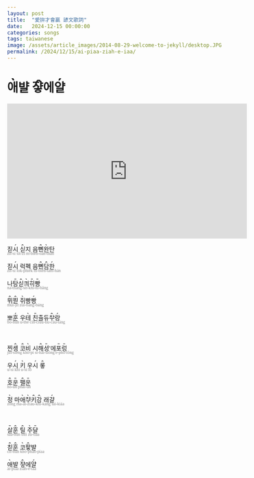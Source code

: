 ```yaml
---
layout: post
title:  "愛拚才會贏 諺文歌詞"
date:   2024-12-15 00:00:00
categories: songs
tags: taiwanese
image: /assets/article_images/2014-08-29-welcome-to-jekyll/desktop.JPG
permalink: /2024/12/15/ai-piaa-ziah-e-iaa/
---
```


# <ruby style='position: relative'>애<rt style='font-size: 120%; position: absolute; top: -1.15em; left: 0.2em; z-index: -1;'>ˎ</rt></ruby>뱔 <ruby style='position: relative'>쟣<rt style='font-size: 120%; position: absolute; top: -1.15em; left: 0.2em; z-index: -1;'>ꞈ</rt></ruby>에<ruby style='position: relative'>얄<rt style='font-size: 120%; position: absolute; top: -1.15em; left: 0.2em; z-index: -1;'>ˏ</rt></ruby>

<div class="embed">
  <iframe width="560" height="315"
    src="https://www.youtube.com/embed/Pf3Ecmnonik"
    title="YouTube video player"
    frameborder="0"
    allow="accelerometer; autoplay; clipboard-write; encrypted-media; gyroscope; picture-in-picture"
    allowfullscreen>
  </iframe>
</div>

<!-- #1 -->

<p style='font-family:Sans-serif, Noto Sans'>
    <span style="display: block;font-size: 1em">
        짇<ruby style='position: relative'>시<rt style='font-size:120%;position:absolute;top:-1.15em;left:0.2em'>ˏ</rt></ruby> <ruby style='position: relative'>싣<rt style='font-size:120%;position:absolute;top:-1.15em;left:0.2em'>ꞈ</rt></ruby>지 음<ruby style='position: relative'>뼨<rt style='font-size:120%;position:absolute;top:-1.15em;left:0.2em'>ꞈ</rt></ruby><ruby style='position: relative'>완<rt style='font-size:120%;position:absolute;top:-1.15em;left:0.2em'>ˎ</rt></ruby>탄
    </span>
    <span style="display: block;font-size: 0.7em;color: gray;margin-top: -5px;font-family: Calibri">
        zit-sí sît-zi m-biên-oàn-than
    </span>
</p>

<p style='font-family:Sans-serif, Noto Sans'>
    <span style="display: block;font-size: 1em">
        짇<ruby style='position: relative'>시<rt style='font-size:120%;position:absolute;top:-1.15em;left:0.2em'>ˏ</rt></ruby> 럭폑 음<ruby style='position: relative'>뼨<rt style='font-size:120%;position:absolute;top:-1.15em;left:0.2em'>ꞈ</rt></ruby><ruby style='position: relative'>담<rt style='font-size:120%;position:absolute;top:-1.15em;left:0.2em'>ꞈ</rt></ruby><ruby style='position: relative'>한<rt style='font-size:120%;position:absolute;top:-1.15em;left:0.2em'>ˏ</rt></ruby>
    </span>
    <span style="display: block;font-size: 0.7em;color: gray;margin-top: -5px;font-family: Calibri">
        zit-sí lok-phiek m-biên-tâm-hán
    </span>
</p>

<p style='font-family:Sans-serif, Noto Sans'>
    <span style="display: block;font-size: 1em">
        나<ruby style='position: relative'>탕<rt style='font-size:120%;position:absolute;top:-1.15em;left:0.2em'>ˍ</rt></ruby><ruby style='position: relative'>싣<rt style='font-size:120%;position:absolute;top:-1.15em;left:0.2em'>ꞈ</rt></ruby><ruby style='position: relative'>킈<rt style='font-size:120%;position:absolute;top:-1.15em;left:0.2em'>ˎ</rt></ruby><ruby style='position: relative'>히<rt style='font-size:120%;position:absolute;top:-1.15em;left:0.2em'>ˍ</rt></ruby><ruby style='position: relative'>빵<rt style='font-size:120%;position:absolute;top:-1.15em;left:0.2em'>ˍ</rt></ruby>
    </span>
    <span style="display: block;font-size: 0.7em;color: gray;margin-top: -5px;font-family: Calibri">
        na-thāng-sît-khì-hī-bāng
    </span>
</p>

<p style='font-family:Sans-serif, Noto Sans'>
    <span style="display: block;font-size: 1em">
        <ruby style='position: relative'>뮈<rt style='font-size:120%;position:absolute;top:-1.15em;left:0.2em'>ꞈ</rt></ruby><ruby style='position: relative'>찓<rt style='font-size:120%;position:absolute;top:-1.15em;left:0.2em'>ꞈ</rt></ruby> <ruby style='position: relative'>쥐<rt style='font-size:120%;position:absolute;top:-1.15em;left:0.2em'>ˎ</rt></ruby>빵<ruby style='position: relative'>빵<rt style='font-size:120%;position:absolute;top:-1.15em;left:0.2em'>ˏ</rt></ruby>
    </span>
    <span style="display: block;font-size: 0.7em;color: gray;margin-top: -5px;font-family: Calibri">
        muî-jît zuì-bang-báng
    </span>
</p>

<p style='font-family:Sans-serif, Noto Sans'>
    <span style="display: block;font-size: 1em">
        뽀<ruby style='position: relative'>훈<rt style='font-size:120%;position:absolute;top:-1.15em;left:0.2em'>ˏ</rt></ruby> 우<ruby style='position: relative'>테<rt style='font-size:120%;position:absolute;top:-1.15em;left:0.2em'>ˎ</rt></ruby> <ruby style='position: relative'>친<rt style='font-size:120%;position:absolute;top:-1.15em;left:0.2em'>ˍ</rt></ruby>츌듀<ruby style='position: relative'>ᄎᅷ<rt style='font-size:120%;position:absolute;top:-1.15em;left:0.2em'>ꞈ</rt></ruby><ruby style='position: relative'>랑<rt style='font-size:120%;position:absolute;top:-1.15em;left:0.2em'>ˏ</rt></ruby>
    </span>
    <span style="display: block;font-size: 0.7em;color: gray;margin-top: -5px;font-family: Calibri">
        bo-hún u-thè cīn-ciuu-tiu-câu-láng
    </span>
</p>

<br>
<!-- #2 -->

<p style='font-family:Sans-serif, Noto Sans'>
    <span style="display: block;font-size: 1em">
        찐<ruby style='position: relative'>솅<rt style='font-size:120%;position:absolute;top:-1.15em;left:0.2em'>ꞈ</rt></ruby> <ruby style='position: relative'>코<rt style='font-size:120%;position:absolute;top:-1.15em;left:0.2em'>ꞈ</rt></ruby><ruby style='position: relative'>비<rt style='font-size:120%;position:absolute;top:-1.15em;left:0.2em'>ˎ</rt></ruby> 시<ruby style='position: relative'>해<rt style='font-size:120%;position:absolute;top:-1.15em;left:0.2em'>ꞈ</rt></ruby><ruby style='position: relative'>셩<rt style='font-size:120%;position:absolute;top:-1.15em;left:0.2em'>ˍ</rt></ruby>’에<ruby style='position: relative'>포<rt style='font-size:120%;position:absolute;top:-1.15em;left:0.2em'>ˍ</rt></ruby><ruby style='position: relative'>렁<rt style='font-size:120%;position:absolute;top:-1.15em;left:0.2em'>ˍ</rt></ruby>
    </span>
    <span style="display: block;font-size: 0.7em;color: gray;margin-top: -5px;font-family: Calibri">
        jin-siêng khô-pì si-hâi-siōng'e-phō-lōng
    </span>
</p>

<p style='font-family:Sans-serif, Noto Sans'>
    <span style="display: block;font-size: 1em">
        우<ruby style='position: relative'>시<rt style='font-size:120%;position:absolute;top:-1.15em;left:0.2em'>ˏ</rt></ruby> <ruby style='position: relative'>키<rt style='font-size:120%;position:absolute;top:-1.15em;left:0.2em'>ˎ</rt></ruby> 우<ruby style='position: relative'>시<rt style='font-size:120%;position:absolute;top:-1.15em;left:0.2em'>ˏ</rt></ruby> <ruby style='position: relative'>롷<rt style='font-size:120%;position:absolute;top:-1.15em;left:0.2em'>ꞈ</rt></ruby>
    </span>
    <span style="display: block;font-size: 0.7em;color: gray;margin-top: -5px;font-family: Calibri">
        u-sí khì u-sí lô
    </span>
</p>

<p style='font-family:Sans-serif, Noto Sans'>
    <span style="display: block;font-size: 1em">
        <ruby style='position: relative'>호<rt style='font-size:120%;position:absolute;top:-1.15em;left:0.2em'>ꞈ</rt></ruby><ruby style='position: relative'>운<rt style='font-size:120%;position:absolute;top:-1.15em;left:0.2em'>ˍ</rt></ruby> <ruby style='position: relative'>팰<rt style='font-size:120%;position:absolute;top:-1.15em;left:0.2em'>ꞈ</rt></ruby><ruby style='position: relative'>운<rt style='font-size:120%;position:absolute;top:-1.15em;left:0.2em'>ˍ</rt></ruby>
    </span>
    <span style="display: block;font-size: 0.7em;color: gray;margin-top: -5px;font-family: Calibri">
        hô-ūn phâi-ūn
    </span>
</p>

<p style='font-family:Sans-serif, Noto Sans'>
    <span style="display: block;font-size: 1em">
        <ruby style='position: relative'>정<rt style='font-size:120%;position:absolute;top:-1.15em;left:0.2em'>ˎ</rt></ruby> 마<ruby style='position: relative'>애<rt style='font-size:120%;position:absolute;top:-1.15em;left:0.2em'>ˎ</rt></ruby><ruby style='position: relative'>ᄌᆤ<rt style='font-size:120%;position:absolute;top:-1.15em;left:0.2em'>ˎ</rt></ruby><ruby style='position: relative'>키<rt style='font-size:120%;position:absolute;top:-1.15em;left:0.2em'>ꞈ</rt></ruby><ruby style='position: relative'>강<rt style='font-size:120%;position:absolute;top:-1.15em;left:0.2em'>ꞈ</rt></ruby> 래<ruby style='position: relative'>걀<rt style='font-size:120%;position:absolute;top:-1.15em;left:0.2em'>ˏ</rt></ruby>
    </span>
    <span style="display: block;font-size: 0.7em;color: gray;margin-top: -5px;font-family: Calibri">
        zòng ma-ài-ziàu-khî-kâng lai-kiáa
    </span>
</p>

<br>
<!-- #3 -->

<p style='font-family:Sans-serif, Noto Sans'>
    <span style="display: block;font-size: 1em">
        <ruby style='position: relative'>살<rt style='font-size:120%;position:absolute;top:-1.15em;left:0.2em'>ˍ</rt></ruby><ruby style='position: relative'>훈<rt style='font-size:120%;position:absolute;top:-1.15em;left:0.2em'>ꞈ</rt></ruby> <ruby style='position: relative'>틸<rt style='font-size:120%;position:absolute;top:-1.15em;left:0.2em'>ꞈ</rt></ruby> <ruby style='position: relative'>주<rt style='font-size:120%;position:absolute;top:-1.15em;left:0.2em'>ˎ</rt></ruby><ruby style='position: relative'>댤<rt style='font-size:120%;position:absolute;top:-1.15em;left:0.2em'>ˍ</rt></ruby>
    </span>
    <span style="display: block;font-size: 0.7em;color: gray;margin-top: -5px;font-family: Calibri">
        sāa-hûn thîi zù-tiāa
    </span>
</p>

<p style='font-family:Sans-serif, Noto Sans'>
    <span style="display: block;font-size: 1em">
        <ruby style='position: relative'>칟<rt style='font-size:120%;position:absolute;top:-1.15em;left:0.2em'>ꞈ</rt></ruby><ruby style='position: relative'>훈<rt style='font-size:120%;position:absolute;top:-1.15em;left:0.2em'>ꞈ</rt></ruby> <ruby style='position: relative'>코<rt style='font-size:120%;position:absolute;top:-1.15em;left:0.2em'>ˎ</rt></ruby><ruby style='position: relative'>팧<rt style='font-size:120%;position:absolute;top:-1.15em;left:0.2em'>ꞈ</rt></ruby>뱔
    </span>
    <span style="display: block;font-size: 0.7em;color: gray;margin-top: -5px;font-family: Calibri">
        cît-hûn khò-phâh-piaa
    </span>
</p>

<p style='font-family:Sans-serif, Noto Sans'>
    <span style="display: block;font-size: 1em">
        <ruby style='position: relative'>애<rt style='font-size:120%;position:absolute;top:-1.15em;left:0.2em'>ˎ</rt></ruby>뱔 <ruby style='position: relative'>쟣<rt style='font-size:120%;position:absolute;top:-1.15em;left:0.2em'>ꞈ</rt></ruby>에<ruby style='position: relative'>얄<rt style='font-size:120%;position:absolute;top:-1.15em;left:0.2em'>ˏ</rt></ruby>
    </span>
    <span style="display: block;font-size: 0.7em;color: gray;margin-top: -5px;font-family: Calibri">
        ài-piaa ziâh-e-iáa
    </span>
</p>
